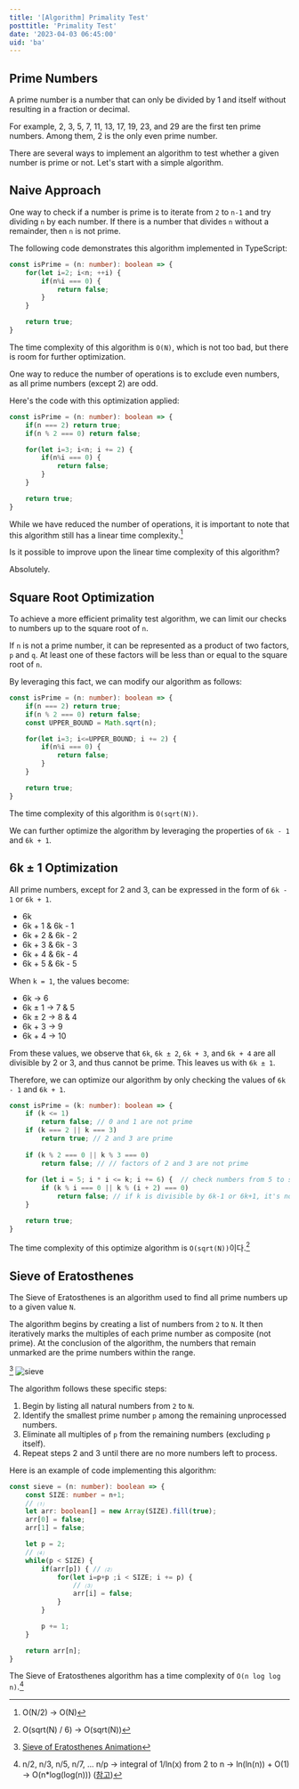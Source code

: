```yaml
---
title: '[Algorithm] Primality Test'
posttitle: 'Primality Test'
date: '2023-04-03 06:45:00'
uid: 'ba'
---
```


## Prime Numbers

A prime number is a number that can only be divided by 1 and itself without resulting in a fraction or decimal.

For example, 2, 3, 5, 7, 11, 13, 17, 19, 23, and 29 are the first ten prime numbers. Among them, 2 is the only even prime number.

There are several ways to implement an algorithm to test whether a given number is prime or not. Let's start with a simple algorithm.

## Naive Approach

One way to check if a number is prime is to iterate from `2` to `n-1` and try dividing `n` by each number. If there is a number that divides `n` without a remainder, then `n` is not prime.

The following code demonstrates this algorithm implemented in TypeScript:

```ts
const isPrime = (n: number): boolean => {
    for(let i=2; i<n; ++i) {
        if(n%i === 0) {
            return false;
        }
    }

    return true;
}
```

The time complexity of this algorithm is `O(N)`, which is not too bad, but there is room for further optimization.

One way to reduce the number of operations is to exclude even numbers, as all prime numbers (except 2) are odd.

Here's the code with this optimization applied:

```ts
const isPrime = (n: number): boolean => {
    if(n === 2) return true;
    if(n % 2 === 0) return false;

    for(let i=3; i<n; i += 2) {
        if(n%i === 0) {
            return false;
        }
    }

    return true;
}
```

While we have reduced the number of operations, it is important to note that this algorithm still has a linear time complexity.[^1]

[^1]: O(N/2) → O(N)

Is it possible to improve upon the linear time complexity of this algorithm?

Absolutely.

## Square Root Optimization

To achieve a more efficient primality test algorithm, we can limit our checks to numbers up to the square root of `n`.

If `n` is not a prime number, it can be represented as a product of two factors, `p` and `q`. At least one of these factors will be less than or equal to the square root of `n`.

By leveraging this fact, we can modify our algorithm as follows:

```ts
const isPrime = (n: number): boolean => {
    if(n === 2) return true;
    if(n % 2 === 0) return false;
    const UPPER_BOUND = Math.sqrt(n);

    for(let i=3; i<=UPPER_BOUND; i += 2) {
        if(n%i === 0) {
            return false;
        }
    }

    return true;
}
```

The time complexity of this algorithm is `O(sqrt(N))`.

We can further optimize the algorithm by leveraging the properties of `6k - 1` and `6k + 1`.

## 6k ± 1 Optimization

All prime numbers, except for 2 and 3, can be expressed in the form of `6k - 1` or `6k + 1`.

- 6k
- 6k + 1 & 6k - 1
- 6k + 2 & 6k - 2
- 6k + 3 & 6k - 3
- 6k + 4 & 6k - 4
- 6k + 5 & 6k - 5

When `k = 1`, the values become:

- 6k → 6
- 6k ± 1 → 7 & 5
- 6k ± 2 → 8 & 4
- 6k + 3 → 9
- 6k + 4 → 10

From these values, we observe that `6k`, `6k ± 2`, `6k + 3`, and `6k + 4` are all divisible by 2 or 3, and thus cannot be prime. This leaves us with `6k ± 1`.

Therefore, we can optimize our algorithm by only checking the values of `6k - 1` and `6k + 1`.

```ts
const isPrime = (k: number): boolean => {
    if (k <= 1) 
        return false; // 0 and 1 are not prime
    if (k === 2 || k === 3) 
        return true; // 2 and 3 are prime
        
    if (k % 2 === 0 || k % 3 === 0) 
        return false; // // factors of 2 and 3 are not prime
        
    for (let i = 5; i * i <= k; i += 6) {  // check numbers from 5 to sqrt(k)
        if (k % i === 0 || k % (i + 2) === 0) 
            return false; // if k is divisible by 6k-1 or 6k+1, it's not a prime
    }

    return true; 
}
```

The time complexity of this optimize algorithm is `O(sqrt(N))`이다.[^2]

[^2]: O(sqrt(N) / 6) → O(sqrt(N))

## Sieve of Eratosthenes

The Sieve of Eratosthenes is an algorithm used to find all prime numbers up to a given value `N`. 

The algorithm begins by creating a list of numbers from `2` to `N`. It then iteratively marks the multiples of each prime number as composite (not prime). At the conclusion of the algorithm, the numbers that remain unmarked are the prime numbers within the range.

[^src1]
![sieve](https://upload.wikimedia.org/wikipedia/commons/b/b9/Sieve_of_Eratosthenes_animation.gif)

[^src1]: [Sieve of Eratosthenes Animation](https://ko.wikipedia.org/wiki/%EC%97%90%EB%9D%BC%ED%86%A0%EC%8A%A4%ED%85%8C%EB%84%A4%EC%8A%A4%EC%9D%98_%EC%B2%B4#/media/%ED%8C%8C%EC%9D%BC:Sieve_of_Eratosthenes_animation.gif)

The algorithm follows these specific steps:

1. Begin by listing all natural numbers from `2` to `N`.
2. Identify the smallest prime number `p` among the remaining unprocessed numbers.
3. Eliminate all multiples of `p` from the remaining numbers (excluding `p` itself).
4. Repeat steps 2 and 3 until there are no more numbers left to process.

Here is an example of code implementing this algorithm:

```ts
const sieve = (n: number): boolean => {
    const SIZE: number = n+1;
    // ⑴
    let arr: boolean[] = new Array(SIZE).fill(true);
    arr[0] = false;
    arr[1] = false;

    let p = 2;
    // ⑷
    while(p < SIZE) {
        if(arr[p]) { // ⑵
            for(let i=p+p ;i < SIZE; i += p) {
                // ⑶
                arr[i] = false;
            }
        }

        p += 1;
    }

    return arr[n];
}
```

The Sieve of Eratosthenes algorithm has a time complexity of `O(n log log n)`.[^3]

[^3]: n/2, n/3, n/5, n/7, ... n/p → integral of 1/ln(x) from 2 to n → ln(ln(n)) + O(1) → O(n*log(log(n))) ([참고](https://www.geeksforgeeks.org/how-is-the-time-complexity-of-sieve-of-eratosthenes-is-nloglogn/))
